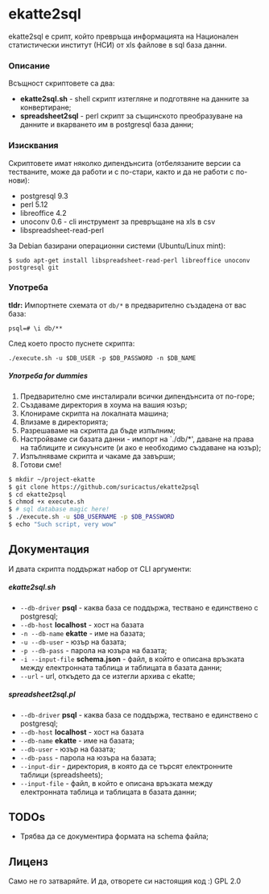 # ekatte2sql

ekatte2sql е срипт, който превръща информацията на Национален статистически институт (НСИ) от xls файлове в sql база данни. 

### Описание
Всъщност скриптовете са два:
- **ekatte2sql.sh** - shell скрипт изтегляне и подготвяне на данните за конвертиране;
- **spreadsheet2sql** - perl скрипт за същинското преобразуване на данните и вкарването им в postgresql база данни;


### Изисквания
Скриптовете имат няколко дипендънсита (отбелязаните версии са тестваните, може да работи и с по-стари, както и да не работи с по-нови):
- postgresql 9.3
- perl 5.12
- libreoffice 4.2
- unoconv 0.6 - cli инструмент за превръщане на xls в csv
- libspreadsheet-read-perl

За Debian базирани операционни системи (Ubuntu/Linux mint):

    $ sudo apt-get install libspreadsheet-read-perl libreoffice unoconv postgresql git

### Употреба

**tldr:** Импортнете схемата от `db/*` в предварително създадена от вас база:

    psql=# \i db/**
    
След което просто пуснете скрипта:

    ./execute.sh -u $DB_USER -p $DB_PASSWORD -n $DB_NAME


##### Употреба for dummies

1. Предварително сме инсталирали всички дипендънсита от по-горе;
2. Създаваме директория в хоума на вашия юзър;
3. Клонираме скрипта на локалната машина;
4. Влизаме в директорията;
5. Разрешаваме на скрипта да бъде изпълним;
6. Настройваме си базата данни - импорт на `./db/*', даване на права на таблиците и сикуънсите (и ако е необходимо създаване на юзър);
7. Изпълняваме скрипта и чакаме да завърши;
8. Готови сме!


```sh
$ mkdir ~/project-ekatte
$ git clone https://github.com/suricactus/ekatte2psql
$ cd ekatte2psql
$ chmod +x execute.sh
$ # sql database magic here!
$ ./execute.sh -u $DB_USERNAME -p $DB_PASSWORD 
$ echo "Such script, very wow"
```

## Документация
И двата скрипта поддържат набор от CLI аргументи:
##### ekatte2sql.sh
- `--db-driver` **psql** - каква база се поддържа, тествано е единствено с postgresql;
- `--db-host` **localhost** - хост на базата
- `-n --db-name` **ekatte** - име на базата;
- `-u --db-user` - юзър на базата;
- `-p --db-pass` - парола на юзъра на базата;
- `-i --input-file` **schema.json** - файл, в който е описана връзката между електронната таблица и таблицата в базата данни;
- `--url` - url, откъдето да се изтегли архива с ekatte;

##### spreadsheet2sql.pl
- `--db-driver` **psql** - каква база се поддържа, тествано е единствено с postgresql;
- `--db-host` **localhost** - хост на базата
- `--db-name` **ekatte** - име на базата;
- `--db-user` - юзър на базата;
- `--db-pass` - парола на юзъра на базата;
- `--input-dir` - директория, в която да се търсят електронните таблици (spreadsheets);
- `--input-file` - файл, в който е описана връзката между електронната таблица и таблицата в базата данни;


## TODOs
- Трябва да се документира формата на schema файла;


## Лиценз
Само не го затваряйте. И да, отворете си настоящия код :)
GPL 2.0
